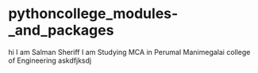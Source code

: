 # pythoncollege_modules-_and_packages
hi I am Salman Sheriff I am Studying MCA in Perumal Manimegalai college of Engineering askdfjksdj
